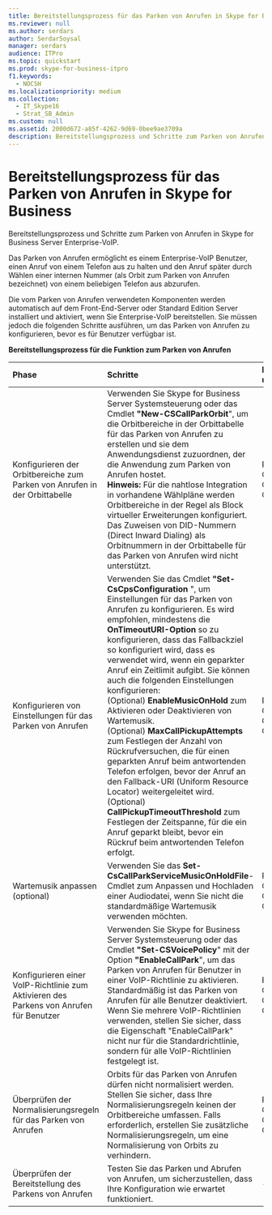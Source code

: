 ```yaml
---
title: Bereitstellungsprozess für das Parken von Anrufen in Skype for Business
ms.reviewer: null
ms.author: serdars
author: SerdarSoysal
manager: serdars
audience: ITPro
ms.topic: quickstart
ms.prod: skype-for-business-itpro
f1.keywords:
  - NOCSH
ms.localizationpriority: medium
ms.collection:
  - IT_Skype16
  - Strat_SB_Admin
ms.custom: null
ms.assetid: 2000d672-a85f-4262-9d69-0bee9ae3709a
description: Bereitstellungsprozess und Schritte zum Parken von Anrufen in Skype for Business Server Enterprise-VoIP.
---
```


# <a name="deployment-process-for-call-park-in-skype-for-business"></a>Bereitstellungsprozess für das Parken von Anrufen in Skype for Business
 
Bereitstellungsprozess und Schritte zum Parken von Anrufen in Skype for Business Server Enterprise-VoIP.
  
Das Parken von Anrufen ermöglicht es einem Enterprise-VoIP Benutzer, einen Anruf von einem Telefon aus zu halten und den Anruf später durch Wählen einer internen Nummer (als Orbit zum Parken von Anrufen bezeichnet) von einem beliebigen Telefon aus abzurufen.
  
Die vom Parken von Anrufen verwendeten Komponenten werden automatisch auf dem Front-End-Server oder Standard Edition Server installiert und aktiviert, wenn Sie Enterprise-VoIP bereitstellen. Sie müssen jedoch die folgenden Schritte ausführen, um das Parken von Anrufen zu konfigurieren, bevor es für Benutzer verfügbar ist. 
  
**Bereitstellungsprozess für die Funktion zum Parken von Anrufen**

|**Phase**|**Schritte**|**Erforderliche Gruppen und Rollen**|**Bereitstellungsdokumentation**|
|:-----|:-----|:-----|:-----|
|Konfigurieren der Orbitbereiche zum Parken von Anrufen in der Orbittabelle  <br/> |Verwenden Sie Skype for Business Server Systemsteuerung oder das Cmdlet **"New-CSCallParkOrbit**", um die Orbitbereiche in der Orbittabelle für das Parken von Anrufen zu erstellen und sie dem Anwendungsdienst zuzuordnen, der die Anwendung zum Parken von Anrufen hostet. <br/> **Hinweis:** Für die nahtlose Integration in vorhandene Wählpläne werden Orbitbereiche in der Regel als Block virtueller Erweiterungen konfiguriert. Das Zuweisen von DID-Nummern (Direct Inward Dialing) als Orbitnummern in der Orbittabelle für das Parken von Anrufen wird nicht unterstützt. <br/> |RTCUniversalServerAdmins  <br/> CsVoiceAdministrator  <br/> CsServerAdministrator  <br/> CsAdministrator  <br/> |[Erstellen oder Ändern eines Orbitbereichs für das Parken von Anrufen in Skype for Business](create-or-modify-a-call-park-orbit-range.md) <br/> |
|Konfigurieren von Einstellungen für das Parken von Anrufen  <br/> | Verwenden Sie das Cmdlet **"Set-CsCpsConfiguration** ", um Einstellungen für das Parken von Anrufen zu konfigurieren. Es wird empfohlen, mindestens die **OnTimeoutURI-Option** so zu konfigurieren, dass das Fallbackziel so konfiguriert wird, dass es verwendet wird, wenn ein geparkter Anruf ein Zeitlimit aufgibt. Sie können auch die folgenden Einstellungen konfigurieren: <br/>  (Optional) **EnableMusicOnHold** zum Aktivieren oder Deaktivieren von Wartemusik. <br/>  (Optional) **MaxCallPickupAttempts** zum Festlegen der Anzahl von Rückrufversuchen, die für einen geparkten Anruf beim antwortenden Telefon erfolgen, bevor der Anruf an den Fallback-URI (Uniform Resource Locator) weitergeleitet wird. <br/>  (Optional) **CallPickupTimeoutThreshold** zum Festlegen der Zeitspanne, für die ein Anruf geparkt bleibt, bevor ein Rückruf beim antwortenden Telefon erfolgt. <br/> |RTCUniversalServerAdmins  <br/> CsVoiceAdministrator  <br/> CsServerAdministrator  <br/> CsAdministrator  <br/> |[Konfigurieren von Einstellungen für das Parken von Anrufen in Skype for Business](configure-call-park-settings.md) <br/> |
|Wartemusik anpassen (optional)  <br/> |Verwenden Sie das **Set-CsCallParkServiceMusicOnHoldFile**-Cmdlet zum Anpassen und Hochladen einer Audiodatei, wenn Sie nicht die standardmäßige Wartemusik verwenden möchten. <br/> |RTCUniversalServerAdmins  <br/> CsVoiceAdministrator  <br/> CsServerAdministrator  <br/> CsAdministrator  <br/> |[Anpassen der Wartemusik für das Parken von Anrufen inSkype for Business](customize-call-park-music-on-hold.md) <br/> |
|Konfigurieren einer VoIP-Richtlinie zum Aktivieren des Parkens von Anrufen für Benutzer  <br/> |Verwenden Sie Skype for Business Server Systemsteuerung oder das Cmdlet **"Set-CSVoicePolicy**" mit der Option **"EnableCallPark**", um das Parken von Anrufen für Benutzer in einer VoIP-Richtlinie zu aktivieren. <br/> Standardmäßig ist das Parken von Anrufen für alle Benutzer deaktiviert.  <br/> Wenn Sie mehrere VoIP-Richtlinien verwenden, stellen Sie sicher, dass die Eigenschaft "EnableCallPark" nicht nur für die Standardrichtlinie, sondern für alle VoIP-Richtlinien festgelegt ist.  <br/> |RTCUniversalServerAdmins  <br/> CsVoiceAdministrator  <br/> CsUserAdministrator  <br/> CsAdministrator  <br/> |[Aktivieren des Parkens von Anrufen für Benutzer in Skype for Business](enable-call-park-for-users.md) <br/> |
|Überprüfen der Normalisierungsregeln für das Parken von Anrufen  <br/> |Orbits für das Parken von Anrufen dürfen nicht normalisiert werden. Stellen Sie sicher, dass Ihre Normalisierungsregeln keinen der Orbitbereiche umfassen. Falls erforderlich, erstellen Sie zusätzliche Normalisierungsregeln, um eine Normalisierung von Orbits zu verhindern.  <br/> |RTCUniversalServerAdmins  <br/> CsVoiceAdministrator  <br/> CsServerAdministrator  <br/> CsAdministrator  <br/> |[Überprüfen der Normalisierungsregeln für das Parken von Anrufen in Skype for Business](verify-normalization-rules-for-call-park.md) <br/> |
|Überprüfen der Bereitstellung des Parkens von Anrufen  <br/> |Testen Sie das Parken und Abrufen von Anrufen, um sicherzustellen, dass Ihre Konfiguration wie erwartet funktioniert.  <br/> |-  <br/> |[(Optional) Überprüfen der Bereitstellung zum Parken von Anrufen in Skype for Business](optional-verify-call-park-deployment.md) <br/> |
   

